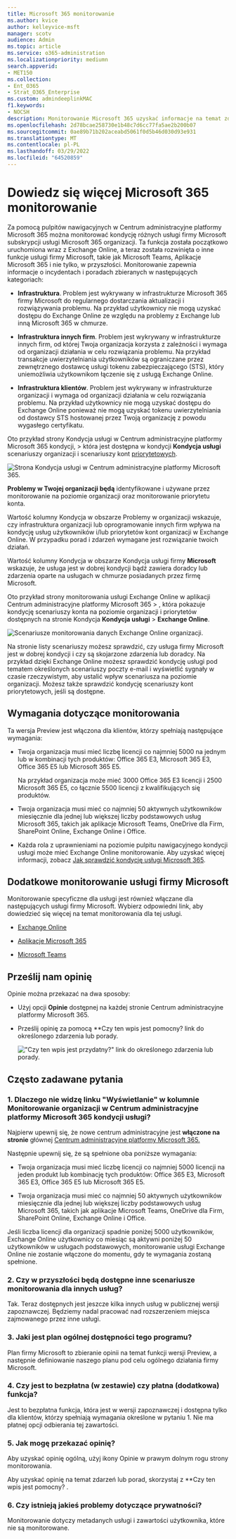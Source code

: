 ```yaml
---
title: Microsoft 365 monitorowanie
ms.author: kvice
author: kelleyvice-msft
manager: scotv
audience: Admin
ms.topic: article
ms.service: o365-administration
ms.localizationpriority: mediumn
search.appverid:
- MET150
ms.collection:
- Ent_O365
- Strat_O365_Enterprise
ms.custom: admindeeplinkMAC
f1.keywords:
- NOCSH
description: Monitorowanie Microsoft 365 uzyskać informacje na temat zdarzeń lub porad dotyczących Microsoft 365.
ms.openlocfilehash: 2d78bcae258730e1b48c7d6cc77fa5ae2b200b07
ms.sourcegitcommit: 0ae89b71b202aceabd5061f0d5b46d030d93e931
ms.translationtype: MT
ms.contentlocale: pl-PL
ms.lasthandoff: 03/29/2022
ms.locfileid: "64520859"
---
```

# <a name="learn-about-microsoft-365-monitoring"></a>Dowiedz się więcej Microsoft 365 monitorowanie

Za pomocą pulpitów nawigacyjnych w [](https://go.microsoft.com/fwlink/p/?linkid=2024339) Centrum administracyjne platformy Microsoft 365 można monitorować kondycję różnych usługi firmy Microsoft subskrypcji usługi Microsoft 365 organizacji. Ta funkcja została początkowo uruchomiona wraz z Exchange Online, a teraz została rozwinięta o inne funkcje usługi firmy Microsoft, takie jak Microsoft Teams, Aplikacje Microsoft 365 i nie tylko, w przyszłości. Monitorowanie zapewnia informacje o incydentach i poradach zbieranych w następujących kategoriach:

- **Infrastruktura**. Problem jest wykrywany w infrastrukturze Microsoft 365 firmy Microsoft do regularnego dostarczania aktualizacji i rozwiązywania problemu. Na przykład użytkownicy nie mogą uzyskać dostępu do Exchange Online ze względu na problemy z Exchange lub inną Microsoft 365 w chmurze.

- **Infrastruktura innych firm**. Problem jest wykrywany w infrastrukturze innych firm, od której Twoja organizacja korzysta z zależności i wymaga od organizacji działania w celu rozwiązania problemu. Na przykład transakcje uwierzytelniania użytkowników są ograniczane przez zewnętrznego dostawcę usługi tokenu zabezpieczającego (STS), który uniemożliwia użytkownikom łączenie się z usługą Exchange Online.

- **Infrastruktura klientów**. Problem jest wykrywany w infrastrukturze organizacji i wymaga od organizacji działania w celu rozwiązania problemu. Na przykład użytkownicy nie mogą uzyskać dostępu do Exchange Online ponieważ nie mogą uzyskać tokenu uwierzytelniania od dostawcy STS hostowanej przez Twoją organizację z powodu wygasłego certyfikatu.

Oto przykład strony Kondycja usługi w Centrum administracyjne platformy Microsoft 365 kondycji,  >  która jest dostępna w kondycji **Kondycja usługi** scenariuszy organizacji i scenariuszy kont [priorytetowych](../admin/setup/priority-accounts.md).

![Strona Kondycja usługi w Centrum administracyjne platformy Microsoft 365.](../media/microsoft-365-exchange-monitoring/service-health-dashboard-example.png)

**Problemy w Twojej organizacji będą** identyfikowane i używane przez monitorowanie na poziomie organizacji oraz monitorowanie priorytetu konta.

Wartość kolumny Kondycja w obszarze  Problemy w organizacji wskazuje, czy infrastruktura organizacji lub oprogramowanie innych firm wpływa na kondycję usług użytkowników i/lub priorytetów kont organizacji w Exchange Online. W przypadku porad i zdarzeń wymagane jest rozwiązanie twoich działań.

Wartość kolumny Kondycja w obszarze Kondycja usługi firmy **Microsoft** wskazuje, że usługa jest w dobrej kondycji bądź zawiera doradcy lub zdarzenia oparte na usługach w chmurze posiadanych przez firmę Microsoft.

Oto przykład strony monitorowania usługi Exchange Online w aplikacji Centrum administracyjne platformy Microsoft 365 > , która pokazuje kondycję scenariuszy konta na poziomie organizacji i priorytetów dostępnych na stronie Kondycja **Kondycja usługi** >  **Exchange Online**.

![Scenariusze monitorowania danych Exchange Online organizacji.](../media/microsoft-365-exchange-monitoring/exchange-monitoring-org-scenarios.png)

Na stronie listy scenariuszy możesz sprawdzić, czy usługa firmy Microsoft jest w dobrej kondycji i czy są skojarzone zdarzenia lub doradcy. Na przykład dzięki Exchange Online możesz sprawdzić kondycję usługi pod tematem określonych scenariuszy poczty e-mail i wyświetlić sygnały w czasie rzeczywistym, aby ustalić wpływ scenariusza na poziomie organizacji. Możesz także sprawdzić kondycję scenariuszy kont priorytetowych, jeśli są dostępne.

## <a name="requirements-for-monitoring"></a>Wymagania dotyczące monitorowania

Ta wersja Preview jest włączona dla klientów, którzy spełniają następujące wymagania:

- Twoja organizacja musi mieć liczbę licencji co najmniej 5000 na jednym lub w kombinacji tych produktów: Office 365 E3, Microsoft 365 E3, Office 365 E5 lub Microsoft 365 E5.

   Na przykład organizacja może mieć 3000 Office 365 E3 licencji i 2500 Microsoft 365 E5, co łącznie 5500 licencji z kwalifikujących się produktów.

- Twoja organizacja musi mieć co najmniej 50 aktywnych użytkowników miesięcznie dla jednej lub większej liczby podstawowych usług Microsoft 365, takich jak aplikacje Microsoft Teams, OneDrive dla Firm, SharePoint Online, Exchange Online i Office.

- Każda rola z uprawnieniami na poziomie pulpitu nawigacyjnego kondycji usługi może mieć Exchange Online monitorowanie. Aby uzyskać więcej informacji, zobacz [Jak sprawdzić kondycję usługi Microsoft 365](view-service-health.md).

## <a name="additional-monitoring-for-microsoft-services"></a>Dodatkowe monitorowanie usługi firmy Microsoft

Monitorowanie specyficzne dla usługi jest również włączane dla następujących usługi firmy Microsoft. Wybierz odpowiedni link, aby dowiedzieć się więcej na temat monitorowania dla tej usługi.

- [Exchange Online](microsoft-365-exchange-monitoring.md)

- [Aplikacje Microsoft 365](microsoft-365-apps-monitoring.md)

- [Microsoft Teams](microsoft-365-teams-monitoring.md)

## <a name="send-us-feedback"></a>Prześlij nam opinię

Opinie można przekazać na dwa sposoby:

- Użyj opcji **Opinie** dostępnej na każdej stronie Centrum administracyjne platformy Microsoft 365.

- Prześlij opinię za pomocą **Czy ten wpis jest pomocny? link do określonego zdarzenia lub porady.

  !["Czy ten wpis jest przydatny?" link do określonego zdarzenia lub porady.](../media/microsoft-365-exchange-monitoring/exchange-monitoring-example-incident-feedback.png)

## <a name="frequently-asked-questions"></a>Często zadawane pytania

### <a name="1-why-dont-i-see-view-link-under-organizational-monitoring-column-in-the-microsoft-365-admin-center-inside-service-health"></a>1. Dlaczego nie widzę linku "Wyświetlanie" w kolumnie Monitorowanie organizacji w Centrum administracyjne platformy Microsoft 365 kondycji usługi?

Najpierw upewnij się, że nowe centrum administracyjne jest **włączone na stronie** głównej [Centrum administracyjne platformy Microsoft 365.](https://go.microsoft.com/fwlink/p/?linkid=2024339)

Następnie upewnij się, że są spełnione oba poniższe wymagania:

- Twoja organizacja musi mieć liczbę licencji co najmniej 5000 licencji na jeden produkt lub kombinację tych produktów: Office 365 E3, Microsoft 365 E3, Office 365 E5 lub Microsoft 365 E5.

- Twoja organizacja musi mieć co najmniej 50 aktywnych użytkowników miesięcznie dla jednej lub większej liczby podstawowych usług Microsoft 365, takich jak aplikacje Microsoft Teams, OneDrive dla Firm, SharePoint Online, Exchange Online i Office.

Jeśli liczba licencji dla organizacji spadnie poniżej 5000 użytkowników, Exchange Online użytkownicy co miesiąc są aktywni poniżej 50 użytkowników w usługach podstawowych, monitorowanie usługi Exchange Online nie zostanie włączone do momentu, gdy te wymagania zostaną spełnione.

### <a name="2-will-there-be-other-monitoring-scenarios-for-other-services-in-future"></a>2. Czy w przyszłości będą dostępne inne scenariusze monitorowania dla innych usług?

Tak. Teraz dostępnych jest jeszcze kilka innych usług w publicznej wersji zapoznawczej. Będziemy nadal pracować nad rozszerzeniem miejsca zajmowanego przez inne usługi.

### <a name="3-what-is-the-plan-for-general-availability-of-this-experience"></a>3. Jaki jest plan ogólnej dostępności tego programu?

Plan firmy Microsoft to zbieranie opinii na temat funkcji wersji Preview, a następnie definiowanie naszego planu pod celu ogólnego działania firmy Microsoft.

### <a name="4-is-this-a-free-included-or-paid-extra-feature"></a>4. Czy jest to bezpłatna (w zestawie) czy płatna (dodatkowa) funkcja?

Jest to bezpłatna funkcja, która jest w wersji zapoznawczej i dostępna tylko dla klientów, którzy spełniają wymagania określone w pytaniu 1. Nie ma płatnej opcji odbierania tej zawartości.

### <a name="5-how-do-i-provide-feedback"></a>5. Jak mogę przekazać opinię?

Aby uzyskać opinię ogólną,  użyj ikony Opinie w prawym dolnym rogu strony monitorowania.

Aby uzyskać opinię na temat zdarzeń lub porad, skorzystaj z **Czy ten wpis jest pomocny? .

### <a name="6-are-there-any-privacy-concerns"></a>6. Czy istnieją jakieś problemy dotyczące prywatności?

Monitorowanie dotyczy metadanych usługi i zawartości użytkownika, które nie są monitorowane.
